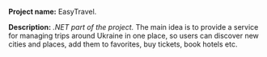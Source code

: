**Project name:** EasyTravel.

**Description:** *.NET part of the project.*
The main idea is to provide a service for managing trips around Ukraine in one place, 
so users can discover new cities and places, add them to favorites, buy tickets, 
book hotels etc.

